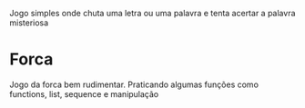 Jogo simples onde chuta uma letra ou uma palavra e tenta acertar a palavra misteriosa

# Forca
Jogo da forca bem rudimentar. Praticando algumas funções como functions, list, sequence e manipulação
